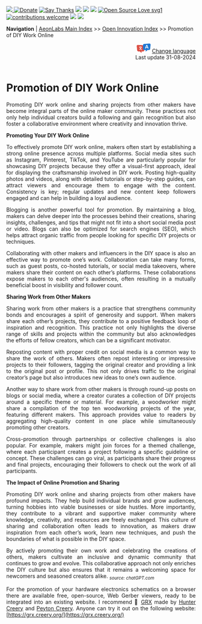 [![](https://dcbadge.vercel.app/api/server/hw3j3RwfJf) ](https://discord.gg/hw3j3RwfJf)
 [![Donate](https://img.shields.io/badge/donate-$-brown.svg?style=for-the-badge)](http://paypal.me/mtpsilva)
 [![Say Thanks](https://img.shields.io/badge/Say%20Thanks-!-yellow.svg?style=for-the-badge)](https://saythanks.io/to/mtpsilva)
![](https://img.shields.io/github/last-commit/aeonSolutions/aeonSolutions?style=for-the-badge)
<img src="https://us-central1-trackgit-analytics.cloudfunctions.net/token/ping/lztozx5fhr486ojv78ol" />
![](https://views.whatilearened.today/views/github/aeonSolutions/aeonSolutions.svg)
[![Open Source Love svg1](https://badges.frapsoft.com/os/v1/open-source.svg?v=103)](#)
[![contributions welcome](https://img.shields.io/badge/contributions-welcome-brightgreen.svg?style=flat&label=Contributions&colorA=red&colorB=black	)](#)
[<img src="https://cdn.buymeacoffee.com/buttons/v2/default-yellow.png" data-canonical-src="https://cdn.buymeacoffee.com/buttons/v2/default-yellow.png" height="30" />](https://www.buymeacoffee.com/migueltomas)
<a href="https://github.com/sponsors/aeonSolutions">
  <img height="40" src="https://github.com/aeonSolutions/PCB-Prototyping-Catalogue/blob/main/media/become_a_github_sponsor.png">
</a>


**Navigation** | [AeonLabs Main Index](https://github.com/aeonSolutions/aeonSolutions/blob/main/aeonSolutions-Main-Index.md)  >>  [Open Innovation Index](https://github.com/aeonSolutions/aeonSolutions/blob/main/open-innovation-book-index.md)  >>  Promotion of DIY Work Online

<div align="right">
   <img height="25" src="https://github.com/aeonSolutions/aeonSolutions/blob/main/media/language-icon.png"> 
 <a href="https://github-com.translate.goog/aeonSolutions/aeonSolutions/blob/main/promotion_DIY_work_online.md?_x_tr_sl=en&_x_tr_tl=fr&_x_tr_hl=en&_x_tr_pto=wapp">Change language</a> <br>
Last update 31-08-2024
</div>

<br>

<div align="justify">

# Promotion of DIY Work Online
Promoting DIY work online and sharing projects from other makers have become integral parts of the online maker community. These practices not only help individual creators build a following and gain recognition but also foster a collaborative environment where creativity and innovation thrive.

**Promoting Your DIY Work Online**

To effectively promote DIY work online, makers often start by establishing a strong online presence across multiple platforms. Social media sites such as Instagram, Pinterest, TikTok, and YouTube are particularly popular for showcasing DIY projects because they offer a visual-first approach, ideal for displaying the craftsmanship involved in DIY work. Posting high-quality photos and videos, along with detailed tutorials or step-by-step guides, can attract viewers and encourage them to engage with the content. Consistency is key; regular updates and new content keep followers engaged and can help in building a loyal audience.

Blogging is another powerful tool for promotion. By maintaining a blog, makers can delve deeper into the processes behind their creations, sharing insights, challenges, and tips that might not fit into a short social media post or video. Blogs can also be optimized for search engines (SEO), which helps attract organic traffic from people looking for specific DIY projects or techniques.

Collaborating with other makers and influencers in the DIY space is also an effective way to promote one’s work. Collaboration can take many forms, such as guest posts, co-hosted tutorials, or social media takeovers, where makers share their content on each other’s platforms. These collaborations expose makers to each other's audiences, often resulting in a mutually beneficial boost in visibility and follower count.

**Sharing Work from Other Makers**

Sharing work from other makers is a practice that strengthens community bonds and encourages a spirit of generosity and support. When makers share each other’s projects, they contribute to a positive feedback loop of inspiration and recognition. This practice not only highlights the diverse range of skills and projects within the community but also acknowledges the efforts of fellow creators, which can be a significant motivator.

Reposting content with proper credit on social media is a common way to share the work of others. Makers often repost interesting or impressive projects to their followers, tagging the original creator and providing a link to the original post or profile. This not only drives traffic to the original creator’s page but also introduces new ideas to one’s own audience.

Another way to share work from other makers is through round-up posts on blogs or social media, where a creator curates a collection of DIY projects around a specific theme or material. For example, a woodworker might share a compilation of the top ten woodworking projects of the year, featuring different makers. This approach provides value to readers by aggregating high-quality content in one place while simultaneously promoting other creators.

Cross-promotion through partnerships or collective challenges is also popular. For example, makers might join forces for a themed challenge, where each participant creates a project following a specific guideline or concept. These challenges can go viral, as participants share their progress and final projects, encouraging their followers to check out the work of all participants. 

**The Impact of Online Promotion and Sharing**

Promoting DIY work online and sharing projects from other makers have profound impacts. They help build individual brands and grow audiences, turning hobbies into viable businesses or side hustles. More importantly, they contribute to a vibrant and supportive maker community where knowledge, creativity, and resources are freely exchanged. This culture of sharing and collaboration often leads to innovation, as makers draw inspiration from each other’s work, learn new techniques, and push the boundaries of what is possible in the DIY space.

By actively promoting their own work and celebrating the creations of others, makers cultivate an inclusive and dynamic community that continues to grow and evolve. This collaborative approach not only enriches the DIY culture but also ensures that it remains a welcoming space for newcomers and seasoned creators alike. <sub>*source: chatGPT.com* </sub>

  For the promotion of your hardware electronics schematics on a browser there are available free, open-source,  Web Gerber viewers, ready to be integrated into an existing website.
I recommend 🥰 [GRX](https://github.com/hpcreery/GRX) made by [Hunter Creery](https://github.com/hpcreery) and [Peyton Creery](https://github.com/phcreery). Anyone can try it out on the following website: [https://grx.creery.org/](https://grx.creery.org/)

</div>
